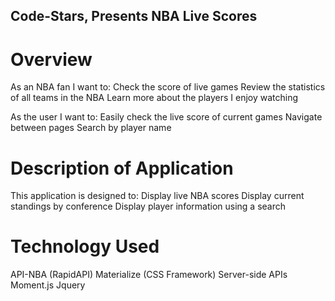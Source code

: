
## Code-Stars, Presents NBA Live Scores

# Overview
As an NBA fan I want to: Check the score of live games Review the statistics of all teams in the NBA Learn more about the players I enjoy watching

As the user I want to: Easily check the live score of current games Navigate between pages Search by player name

# Description of Application
This application is designed to: Display live NBA scores Display current standings by conference Display player information using a search

# Technology Used
API-NBA (RapidAPI) Materialize (CSS Framework) Server-side APIs Moment.js Jquery
